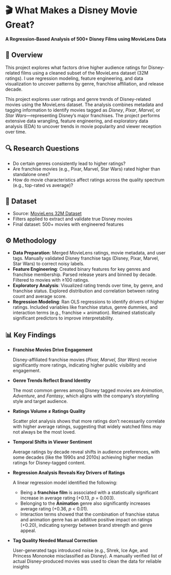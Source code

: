 # 🎬 What Makes a Disney Movie Great?

**A Regression-Based Analysis of 500+ Disney Films using MovieLens Data**

## 📌 Overview

This project explores what factors drive higher audience ratings for Disney-related films using a cleaned subset of the MovieLens dataset (32M ratings). I use regression modeling, feature engineering, and data visualization to uncover patterns by genre, franchise affiliation, and release decade.

This project explores user ratings and genre trends of Disney-related movies using the MovieLens dataset. The analysis combines metadata and tagging information to identify movies tagged as *Disney*, *Pixar*, *Marvel*, or *Star Wars*—representing Disney’s major franchises. The project performs extensive data wrangling, feature engineering, and exploratory data analysis (EDA) to uncover trends in movie popularity and viewer reception over time.

## 🔍 Research Questions

- Do certain genres consistently lead to higher ratings?
- Are franchise movies (e.g., Pixar, Marvel, Star Wars) rated higher than standalone ones?
- How do movie characteristics affect ratings across the quality spectrum (e.g., top-rated vs average)?

## 📁 Dataset

- Source: [MovieLens 32M Dataset](https://grouplens.org/datasets/movielens/)
- Filters applied to extract and validate true Disney movies
- Final dataset: 500+ movies with engineered features

## ⚙️ Methodology

- **Data Preparation**: Merged MovieLens ratings, movie metadata, and user tags. Manually validated Disney franchise tags (Disney, Pixar, Marvel, Star Wars) to correct noisy labels.
- **Feature Engineering**: Created binary features for key genres and franchise membership. Parsed release years and binned by decade. Filtered to movies with ≥100 ratings.
- **Exploratory Analysis**: Visualized rating trends over time, by genre, and franchise status. Explored distribution and correlation between rating count and average score.
- **Regression Modeling**: Ran OLS regressions to identify drivers of higher ratings. Included variables like franchise status, genre dummies, and interaction terms (e.g., franchise × animation). Retained statistically significant predictors to improve interpretability.

## 📊 Key Findings

- **Franchise Movies Drive Engagement**
    
    Disney-affiliated franchise movies (*Pixar, Marvel, Star Wars*) receive significantly more ratings, indicating higher public visibility and engagement.
    
- **Genre Trends Reflect Brand Identity**
    
    The most common genres among Disney tagged movies are *Animation*, *Adventure*, and *Fantasy*, which aligns with the company’s storytelling style and target audience.
    
- **Ratings Volume ≠ Ratings Quality**
    
    Scatter plot analysis shows that more ratings don’t necessarily correlate with higher average ratings, suggesting that widely watched films may not always be the most loved.
    
- **Temporal Shifts in Viewer Sentiment**
    
    Average ratings by decade reveal shifts in audience preferences, with some decades (like the 1990s and 2010s) achieving higher median ratings for Disney-tagged content.
    
- **Regression Analysis Reveals Key Drivers of Ratings**
    
    A linear regression model identified the following:
    
    - Being a **franchise film** is associated with a statistically significant increase in average rating (+0.13, *p* = 0.003).
    - Belonging to the **Animation** genre also significantly increases average rating (+0.36, *p* < 0.01).
    - Interaction terms showed that the combination of franchise status and animation genre has an additive positive impact on ratings (+0.20), indicating synergy between brand strength and genre appeal.
- **Tag Quality Needed Manual Correction**
    
    User-generated tags introduced noise (e.g., Shrek, Ice Age, and Princess Mononoke misclassified as Disney). A manually verified list of actual Disney-produced movies was used to clean the data for reliable insights
